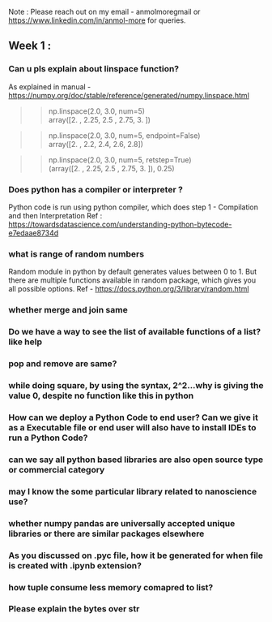 Note : Please reach out on my email - anmolmore<at>gmail<dot><com> or https://www.linkedin.com/in/anmol-more for queries.

## Week 1 :

### Can u pls explain about linspace function?
As explained in manual - https://numpy.org/doc/stable/reference/generated/numpy.linspace.html 
  
>> np.linspace(2.0, 3.0, num=5)<br/>
array([2.  , 2.25, 2.5 , 2.75, 3.  ])

>> np.linspace(2.0, 3.0, num=5, endpoint=False)<br/>
array([2. ,  2.2,  2.4,  2.6,  2.8])

>> np.linspace(2.0, 3.0, num=5, retstep=True)<br/>
(array([2.  ,  2.25,  2.5 ,  2.75,  3.  ]), 0.25)

### Does python has a compiler or interpreter ?
Python code is run using python compiler, which does step 1 - Compilation and then Interpretation
Ref : 
https://towardsdatascience.com/understanding-python-bytecode-e7edaae8734d

### what is range of random numbers
Random module in python by default generates values between 0 to 1. But there are multiple functions available in random package, which gives you all possible options.
Ref - https://docs.python.org/3/library/random.html
  
### whether merge and join same

### Do we have a way to see the list of available functions of a list? like help
  
### pop and remove are same?
  
### while doing square, by using the syntax, 2^2...why is giving the value 0, despite no function like this in python
  
### How can we deploy a Python Code to end user? Can we give it as a Executable file or end user will also have to install IDEs to run a Python Code?
  
### can we say all python based libraries are also open source type or commercial category
  
### may I know the some particular library related to nanoscience use?
  
### whether numpy pandas are universally accepted unique libraries or there are similar packages elsewhere
  
### As you discussed on .pyc file, how it be generated for when file is created with .ipynb extension?
  
### how tuple consume less memory comapred to list?
  
### Please explain the bytes over str
